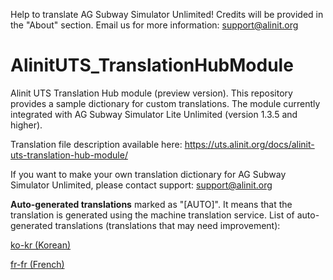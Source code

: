 Help to translate AG Subway Simulator Unlimited! Credits will be provided in the "About" section. Email us for more information: support@alinit.org

# AlinitUTS_TranslationHubModule
Alinit UTS Translation Hub module (preview version). This repository provides a sample dictionary for custom translations.
The module currently integrated with AG Subway Simulator Lite Unlimited (version 1.3.5 and higher).

Translation file description available here: https://uts.alinit.org/docs/alinit-uts-translation-hub-module/

If you want to make your own translation dictionary for AG Subway Simulator Unlimited, please contact support: support@alinit.org

**Auto-generated translations** marked as "[AUTO]". It means that the translation is generated using the machine translation service.
List of auto-generated translations (translations that may need improvement):

[ko-kr (Korean)](https://github.com/nitro577/AlinitUTS_TranslationHubModule/blob/main/ko-kr.utsdata)

[fr-fr (French)](https://github.com/nitro577/AlinitUTS_TranslationHubModule/blob/main/fr-fr.utsdata)
